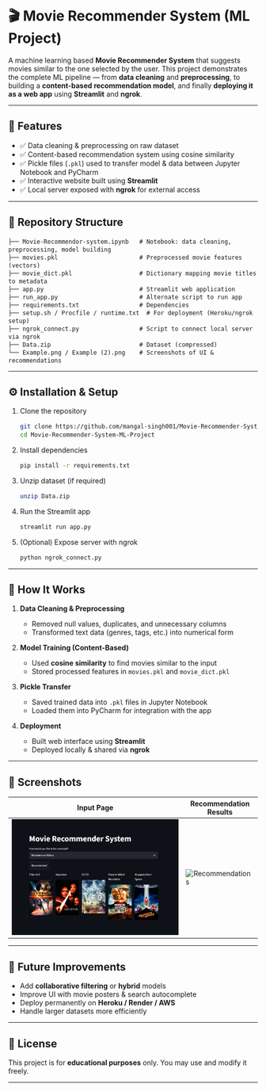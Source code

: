 # 🎬 Movie Recommender System (ML Project)

A machine learning based **Movie Recommender System** that suggests movies similar to the one selected by the user.
This project demonstrates the complete ML pipeline — from **data cleaning** and **preprocessing**, to building a **content-based recommendation model**, and finally **deploying it as a web app** using **Streamlit** and **ngrok**.

---

## 📌 Features

* ✅ Data cleaning & preprocessing on raw dataset
* ✅ Content-based recommendation system using cosine similarity
* ✅ Pickle files (`.pkl`) used to transfer model & data between Jupyter Notebook and PyCharm
* ✅ Interactive website built using **Streamlit**
* ✅ Local server exposed with **ngrok** for external access

---

## 📂 Repository Structure

```
├── Movie-Recommendor-system.ipynb   # Notebook: data cleaning, preprocessing, model building
├── movies.pkl                       # Preprocessed movie features (vectors)
├── movie_dict.pkl                   # Dictionary mapping movie titles to metadata
├── app.py                           # Streamlit web application
├── run_app.py                       # Alternate script to run app
├── requirements.txt                 # Dependencies
├── setup.sh / Procfile / runtime.txt  # For deployment (Heroku/ngrok setup)
├── ngrok_connect.py                 # Script to connect local server via ngrok
├── Data.zip                         # Dataset (compressed)
└── Example.png / Example (2).png    # Screenshots of UI & recommendations
```

---

## ⚙️ Installation & Setup

1. Clone the repository

   ```bash
   git clone https://github.com/mangal-singh001/Movie-Recommender-System-ML-Project.git
   cd Movie-Recommender-System-ML-Project
   ```

2. Install dependencies

   ```bash
   pip install -r requirements.txt
   ```

3. Unzip dataset (if required)

   ```bash
   unzip Data.zip
   ```

4. Run the Streamlit app

   ```bash
   streamlit run app.py
   ```

5. (Optional) Expose server with ngrok

   ```bash
   python ngrok_connect.py
   ```

---

## 🚀 How It Works

1. **Data Cleaning & Preprocessing**

   * Removed null values, duplicates, and unnecessary columns
   * Transformed text data (genres, tags, etc.) into numerical form

2. **Model Training (Content-Based)**

   * Used **cosine similarity** to find movies similar to the input
   * Stored processed features in `movies.pkl` and `movie_dict.pkl`

3. **Pickle Transfer**

   * Saved trained data into `.pkl` files in Jupyter Notebook
   * Loaded them into PyCharm for integration with the app

4. **Deployment**

   * Built web interface using **Streamlit**
   * Deployed locally & shared via **ngrok**

---

## 🎥 Screenshots

| Input Page         | Recommendation Results                  |
| ------------------ | --------------------------------------- |
| ![UI](Example.png) | ![Recommendations](Example%20\(2\).png) |

---

## 📌 Future Improvements

* Add **collaborative filtering** or **hybrid** models
* Improve UI with movie posters & search autocomplete
* Deploy permanently on **Heroku / Render / AWS**
* Handle larger datasets more efficiently

---

## 📝 License

This project is for **educational purposes** only.
You may use and modify it freely.

---
